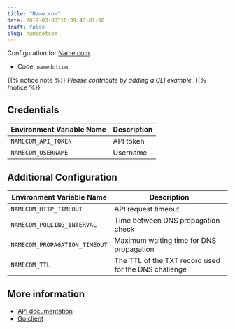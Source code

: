 ```yaml
---
title: "Name.com"
date: 2019-03-03T16:39:46+01:00
draft: false
slug: namedotcom
---
```


<!-- THIS DOCUMENTATION IS AUTO-GENERATED. PLEASE DO NOT EDIT. -->
<!-- providers/dns/namedotcom/namedotcom.toml -->
<!-- THIS DOCUMENTATION IS AUTO-GENERATED. PLEASE DO NOT EDIT. -->


Configuration for [Name.com](https://www.name.com).


<!--more-->

- Code: `namedotcom`

{{% notice note %}}
_Please contribute by adding a CLI example._
{{% /notice %}}




## Credentials

| Environment Variable Name | Description |
|-----------------------|-------------|
| `NAMECOM_API_TOKEN` | API token |
| `NAMECOM_USERNAME` | Username |


## Additional Configuration

| Environment Variable Name | Description |
|--------------------------------|-------------|
| `NAMECOM_HTTP_TIMEOUT` | API request timeout |
| `NAMECOM_POLLING_INTERVAL` | Time between DNS propagation check |
| `NAMECOM_PROPAGATION_TIMEOUT` | Maximum waiting time for DNS propagation |
| `NAMECOM_TTL` | The TTL of the TXT record used for the DNS challenge |




## More information

- [API documentation](https://www.name.com/api-docs/DNS)
- [Go client](https://github.com/namedotcom/go)

<!-- THIS DOCUMENTATION IS AUTO-GENERATED. PLEASE DO NOT EDIT. -->
<!-- providers/dns/namedotcom/namedotcom.toml -->
<!-- THIS DOCUMENTATION IS AUTO-GENERATED. PLEASE DO NOT EDIT. -->
